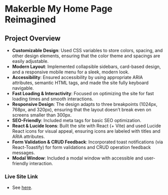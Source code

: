 # Makerble My Home Page Reimagined

## Project Overview

- **Customizable Design**: Used CSS variables to store colors, spacing, and other design elements, ensuring that the color theme and spacings are easily adjustable.
- **Modern Layout**: Implemented collapsible sidebars, card-based design, and a responsive mobile menu for a sleek, modern look.
- **Accessibility**: Ensured accessibility by using appropriate ARIA attributes, semantic HTML tags, and made the site fully keyboard navigable.
- **Fast Loading & Interactivity**: Focused on optimizing the site for fast loading times and smooth interactions.
- **Responsive Design**: The design adapts to three breakpoints (1024px, 768px, and 320px), ensuring that the layout doesn’t break even on screens smaller than 300px.
- **SEO-Friendly**: Included meta tags for basic SEO optimization.
- **React & Lucide Icons**: Built the site with React (+ Vite) and used Lucide React icons for visual appeal, ensuring icons are labeled with titles and ARIA attributes.
- **Form Validation & CRUD Feedback**: Incorporated toast notifications (via React-Toastify) for form validations and CRUD operation feedback messages.
- **Modal Window**: Included a modal window with accessible and user-friendly interaction.

### Live Site Link

- See [here](https://makerble-reimagined.vercel.app/).
